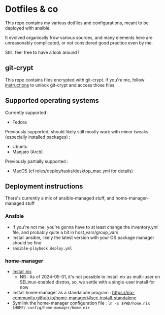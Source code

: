 # Dotfiles & co

This repo contains my various dotfiles and configurations, meant to be deployed with ansible.

It evolved organically frow various sources, and many elements here are unreasonably complicated, or not considered good practice even by me.

Still, feel free to have a look around !

## git-crypt

This repo contains files encrypted with git-crypt. If you're me, follow [instructions](https://blog.toadjaune.eu/posts/2024/06-11_git_crypt_without_gpg/) to unlock git-crypt and access those files

## Supported operating systems

Currently supported :

* Fedora

Previously supported, should likely still mostly work with minor tweaks (especially installed packages) :

* Ubuntu
* Manjaro (Arch)

Previously partially supported :

* MacOS (cf roles/deploy/tasks/desktop_mac.yml for details)

## Deployment instructions

There's currently a mix of ansible-managed stuff, and home-manager-managed stuff

### Ansible

* If you're not me, you're gonna have to at least change the inventory.yml file, and probably quite a bit in host_vars/group_vars
* Install ansible, likely the latest version with your OS package manager should be fine
* `ansible-playbook deploy.yml`

### home-manager

* [Install nix](https://nixos.org/manual/nix/stable/installation/installing-binary.html)
  * NB : As of 2024-05-01, it's not possible to install nix as multi-user on SELinux-enabled distros, so, we settle with a single-user install for now
* Install home-manager as a standalone program : https://nix-community.github.io/home-manager/#sec-install-standalone
* Symlink the home-manager configuration file : `ln -s $PWD/home.nix $HOME/.config/home-manager/home.nix`
